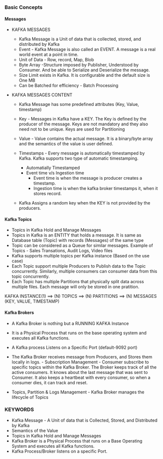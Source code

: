 ### Basic Concepts

#### Messages

- KAFKA MESSAGES

  - Kafka Message is a Unit of data that is collected, stored, and distributed by Kafka
  - Event - Kafka Message is also called an EVENT. A message is a real world event at a point in time.
  - Unit of Data - Row, record, Map, Blob
  - Byte Array -Structure imposed by Publisher, Understood by Consumer. And be able to Serialize and Deserialize the message.
  - Size Limit exists in Kafka. It is configurable and the default size is One MB
  - Can be Batched for efficiency - Batch Processing

- KAFKA MESSAGES CONTENT

  - Kafka Message has some predefined attributes (Key, Value, timestamp)
  - Key - Messages in Kafka have a KEY. The Key is defined by the producer of the message. Keys are not mandatory and they also need not to be unique. Keys are used for Partitioning
  - Value - Value contains the actual message. It is a binary/byte array and the semantics of the value is user defined.
  - Timestamps - Every message is automatically timestamped by Kafka. Kafka supports two type of automatic timestamping.

    - Automatially Timestamped
    - Event time v/s Ingestion time
      - Event time is when the message is producer creates a timestamp.
      - Ingestion time is when the kafka broker timestamps it, when it stores record.

  - Kafka Assigns a random key when the KEY is not provided by the producers.

#### Kafka Topics

- Topics in Kafka Hold and Manage Messages
- Topics in Kafka is an ENTITY that holds a message. It is same as Database table (Topic) with records (Messages) of the same type
- Topic can be considered as a Queue for similar messages. Example of Topics - Sales Transations, Audit Logs, Video files
- Kafka supports multiple topics per Kafka instance (Based on the use case)
- Each Topic support multiple Producers to Publish data to the Topic concurrently. Similarly, multiple consumers can consumer data from this topic concurrently.
- Each Topic has multiple Partitions that physically split data across multiple files. Each message will only be stored in one pratition.

KAFKA INSTANCE(1) ==> (N) TOPICS ==> (N) PARTITIONS ==> (N) MESSAGES (KEY, VALUE, TIMESTAMP)

#### Kafka Brokers

- A Kafka Broker is nothing but a RUNNING KAFKA Instance
- It is a Physical Process that runs on the base operating system and executes all Kafka functions.
- A Kafka process Listens on a Specific Port (default-9092 port)
- The Kafka Broker receives message from Producers, and Stores them locally in logs. - Subscription Management - Consumer subscribe to specific topics within the Kafka Broker. The Broker keeps track of all the active consumers. It knows about the last message that was sent to Consumer. It also keeps a heartbeat with every consumer, so when a consumer dies, it can track and reset.

- Topics, Partition & Logs Management - Kafka Broker manages the lifecycle of Topics

### KEYWORDS

- Kafka Message - A Unit of data that is Collected, Stored, and Distributed by Kafka
- Semantics of the Value
- Topics in Kafka Hold and Manage Messages
- Kafka Broker is a Physical Process that runs on a Base Operating System and executes all Kafka functions.
- Kafka Process/Broker listens on a specific Port.
